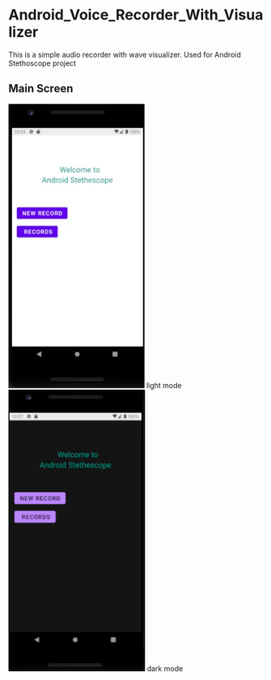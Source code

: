 # Android_Voice_Recorder_With_Visualizer
This is a simple audio recorder with wave visualizer. Used for Android Stethoscope project
## Main Screen
![img](img/1.jpg) 
light mode
![img](img/2.png) 
dark mode
